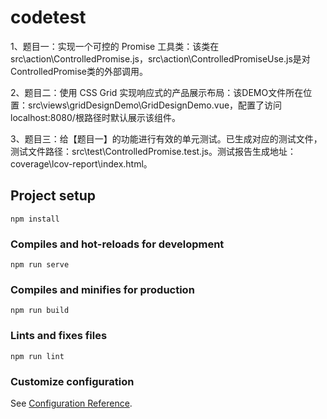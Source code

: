 # codetest
1、题目一：实现一个可控的 Promise 工具类：该类在src\action\ControlledPromise.js，src\action\ControlledPromiseUse.js是对ControlledPromise类的外部调用。

2、题目二：使用 CSS Grid 实现响应式的产品展示布局：该DEMO文件所在位置：src\views\gridDesignDemo\GridDesignDemo.vue，配置了访问localhost:8080/根路径时默认展示该组件。

3、题目三：给【题目一】的功能进行有效的单元测试。已生成对应的测试文件，测试文件路径：src\test\ControlledPromise.test.js。测试报告生成地址：coverage\lcov-report\index.html。

## Project setup
```
npm install
```

### Compiles and hot-reloads for development
```
npm run serve
```

### Compiles and minifies for production
```
npm run build
```

### Lints and fixes files
```
npm run lint
```

### Customize configuration
See [Configuration Reference](https://cli.vuejs.org/config/).
